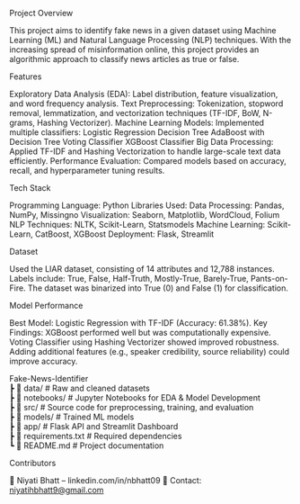 Project Overview

This project aims to identify fake news in a given dataset using Machine Learning (ML) and Natural Language Processing (NLP) techniques. With the increasing spread of misinformation online, this project provides an algorithmic approach to classify news articles as true or false.

 Features

Exploratory Data Analysis (EDA): Label distribution, feature visualization, and word frequency analysis.
Text Preprocessing: Tokenization, stopword removal, lemmatization, and vectorization techniques (TF-IDF, BoW, N-grams, Hashing Vectorizer).
Machine Learning Models: Implemented multiple classifiers:
Logistic Regression
Decision Tree
AdaBoost with Decision Tree
Voting Classifier
XGBoost Classifier
Big Data Processing: Applied TF-IDF and Hashing Vectorization to handle large-scale text data efficiently.
Performance Evaluation: Compared models based on accuracy, recall, and hyperparameter tuning results.

 Tech Stack

Programming Language: Python
Libraries Used:
Data Processing: Pandas, NumPy, Missingno
Visualization: Seaborn, Matplotlib, WordCloud, Folium
NLP Techniques: NLTK, Scikit-Learn, Statsmodels
Machine Learning: Scikit-Learn, CatBoost, XGBoost
Deployment: Flask, Streamlit

 Dataset

Used the LIAR dataset, consisting of 14 attributes and 12,788 instances.
Labels include: True, False, Half-Truth, Mostly-True, Barely-True, Pants-on-Fire.
The dataset was binarized into True (0) and False (1) for classification.

Model Performance

Best Model: Logistic Regression with TF-IDF (Accuracy: 61.38%).
Key Findings:
XGBoost performed well but was computationally expensive.
Voting Classifier using Hashing Vectorizer showed improved robustness.
Adding additional features (e.g., speaker credibility, source reliability) could improve accuracy.


 Fake-News-Identifier  
 ┣ 📂 data/               # Raw and cleaned datasets  
 ┣ 📂 notebooks/          # Jupyter Notebooks for EDA & Model Development  
 ┣ 📂 src/                # Source code for preprocessing, training, and evaluation  
 ┣ 📂 models/             # Trained ML models  
 ┣ 📂 app/                # Flask API and Streamlit Dashboard  
 ┣ 📜 requirements.txt    # Required dependencies  
 ┗ 📜 README.md           # Project documentation 


  Contributors

👤 Niyati Bhatt – linkedin.com/in/nbhatt09
📧 Contact: niyatihbhatt9@gmail.com

